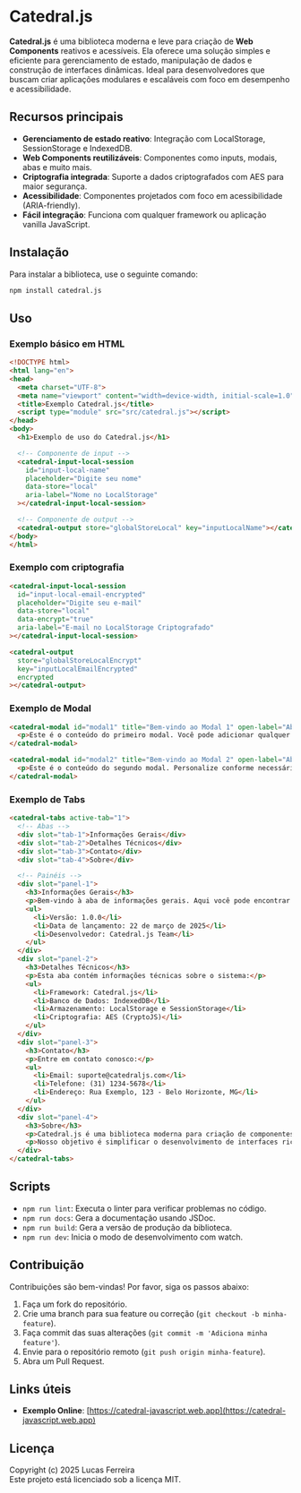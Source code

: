 # Catedral.js

**Catedral.js** é uma biblioteca moderna e leve para criação de **Web Components** reativos e acessíveis. Ela oferece uma solução simples e eficiente para gerenciamento de estado, manipulação de dados e construção de interfaces dinâmicas. Ideal para desenvolvedores que buscam criar aplicações modulares e escaláveis com foco em desempenho e acessibilidade.

## Recursos principais

- **Gerenciamento de estado reativo**: Integração com LocalStorage, SessionStorage e IndexedDB.
- **Web Components reutilizáveis**: Componentes como inputs, modais, abas e muito mais.
- **Criptografia integrada**: Suporte a dados criptografados com AES para maior segurança.
- **Acessibilidade**: Componentes projetados com foco em acessibilidade (ARIA-friendly).
- **Fácil integração**: Funciona com qualquer framework ou aplicação vanilla JavaScript.

## Instalação

Para instalar a biblioteca, use o seguinte comando:

```bash
npm install catedral.js
```

## Uso

### Exemplo básico em HTML

```html
<!DOCTYPE html>
<html lang="en">
<head>
  <meta charset="UTF-8">
  <meta name="viewport" content="width=device-width, initial-scale=1.0">
  <title>Exemplo Catedral.js</title>
  <script type="module" src="src/catedral.js"></script>
</head>
<body>
  <h1>Exemplo de uso do Catedral.js</h1>

  <!-- Componente de input -->
  <catedral-input-local-session
    id="input-local-name"
    placeholder="Digite seu nome"
    data-store="local"
    aria-label="Nome no LocalStorage"
  ></catedral-input-local-session>

  <!-- Componente de output -->
  <catedral-output store="globalStoreLocal" key="inputLocalName"></catedral-output>
</body>
</html>
```

### Exemplo com criptografia

```html
<catedral-input-local-session
  id="input-local-email-encrypted"
  placeholder="Digite seu e-mail"
  data-store="local"
  data-encrypt="true"
  aria-label="E-mail no LocalStorage Criptografado"
></catedral-input-local-session>

<catedral-output
  store="globalStoreLocalEncrypt"
  key="inputLocalEmailEncrypted"
  encrypted
></catedral-output>
```

### Exemplo de Modal

```html
<catedral-modal id="modal1" title="Bem-vindo ao Modal 1" open-label="Abrir Modal 1">
  <p>Este é o conteúdo do primeiro modal. Você pode adicionar qualquer texto ou elementos aqui.</p>
</catedral-modal>

<catedral-modal id="modal2" title="Bem-vindo ao Modal 2" open-label="Abrir Modal 2">
  <p>Este é o conteúdo do segundo modal. Personalize conforme necessário.</p>
</catedral-modal>
```

### Exemplo de Tabs

```html
<catedral-tabs active-tab="1">
  <!-- Abas -->
  <div slot="tab-1">Informações Gerais</div>
  <div slot="tab-2">Detalhes Técnicos</div>
  <div slot="tab-3">Contato</div>
  <div slot="tab-4">Sobre</div>

  <!-- Painéis -->
  <div slot="panel-1">
    <h3>Informações Gerais</h3>
    <p>Bem-vindo à aba de informações gerais. Aqui você pode encontrar uma visão geral do sistema.</p>
    <ul>
      <li>Versão: 1.0.0</li>
      <li>Data de lançamento: 22 de março de 2025</li>
      <li>Desenvolvedor: Catedral.js Team</li>
    </ul>
  </div>
  <div slot="panel-2">
    <h3>Detalhes Técnicos</h3>
    <p>Esta aba contém informações técnicas sobre o sistema:</p>
    <ul>
      <li>Framework: Catedral.js</li>
      <li>Banco de Dados: IndexedDB</li>
      <li>Armazenamento: LocalStorage e SessionStorage</li>
      <li>Criptografia: AES (CryptoJS)</li>
    </ul>
  </div>
  <div slot="panel-3">
    <h3>Contato</h3>
    <p>Entre em contato conosco:</p>
    <ul>
      <li>Email: suporte@catedraljs.com</li>
      <li>Telefone: (31) 1234-5678</li>
      <li>Endereço: Rua Exemplo, 123 - Belo Horizonte, MG</li>
    </ul>
  </div>
  <div slot="panel-4">
    <h3>Sobre</h3>
    <p>Catedral.js é uma biblioteca moderna para criação de componentes web reativos e acessíveis.</p>
    <p>Nosso objetivo é simplificar o desenvolvimento de interfaces ricas e interativas.</p>
  </div>
</catedral-tabs>
```

## Scripts

- `npm run lint`: Executa o linter para verificar problemas no código.
- `npm run docs`: Gera a documentação usando JSDoc.
- `npm run build`: Gera a versão de produção da biblioteca.
- `npm run dev`: Inicia o modo de desenvolvimento com watch.

## Contribuição

Contribuições são bem-vindas! Por favor, siga os passos abaixo:

1. Faça um fork do repositório.
2. Crie uma branch para sua feature ou correção (`git checkout -b minha-feature`).
3. Faça commit das suas alterações (`git commit -m 'Adiciona minha feature'`).
4. Envie para o repositório remoto (`git push origin minha-feature`).
5. Abra um Pull Request.

## Links úteis

- **Exemplo Online**: [https://catedral-javascript.web.app](https://catedral-javascript.web.app)

## Licença

Copyright (c) 2025 Lucas Ferreira  
Este projeto está licenciado sob a licença MIT.
